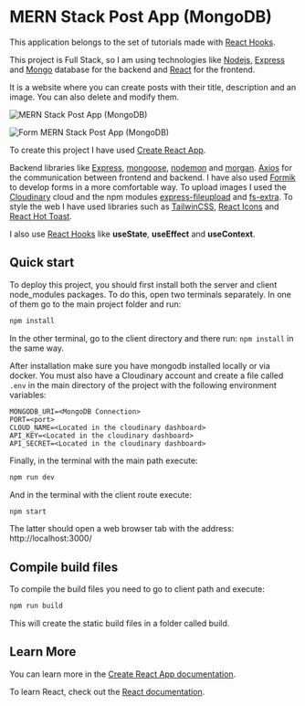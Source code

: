 # MERN Stack Post App (MongoDB) 

This application belongs to the set of tutorials made with [React Hooks](https://es.reactjs.org/docs/hooks-intro.html).

This project is Full Stack, so I am using technologies like [Nodejs](https://nodejs.org/en/), [Express](https://expressjs.com/es/guide/routing.html) and [Mongo](https://www.mongodb.com/try/download/community) database for the backend and [React](https://reactjs.org/) for the frontend.

It is a website where you can create posts with their title, description and an image. You can also delete and modify them.

![MERN Stack Post App (MongoDB)](https://i.ibb.co/ggY5rYC/home-mern.png)

![Form MERN Stack Post App (MongoDB)](https://i.ibb.co/x5wnM1H/form-mern.png)

To create this project I have used [Create React App](https://create-react-app.dev/).

Backend libraries like [Express](https://www.npmjs.com/package/express), [mongoose](https://mongoosejs.com/), [nodemon](https://www.npmjs.com/package/nodemon) and [morgan](https://www.npmjs.com/package/morgan). [Axios](https://axios-http.com/es/docs/intro) for the communication between frontend and backend. I have also used [Formik](https://formik.org/docs/overview) to develop forms in a more comfortable way. To upload images I used the [Cloudinary](https://cloudinary.com/) cloud and the npm modules [express-fileupload](https://www.npmjs.com/package/express-fileupload) and [fs-extra](https://www.npmjs.com/package/fs-extra). To style the web I have used libraries such as [TailwinCSS](https://tailwindcss.com/docs/guides/vite), [React Icons](https://react-icons.github.io/react-icons/) and [React Hot Toast](https://react-hot-toast.com/).

I also use [React Hooks](https://es.reactjs.org/docs/hooks-intro.html) like **useState**, **useEffect** and **useContext**.

## Quick start

To deploy this project, you should first install both the server and client node_modules packages. To do this, open two terminals separately. In one of them go to the main project folder and run: 

```bash
npm install
```

In the other terminal, go to the client directory and there run: `npm install` in the same way.

After installation make sure you have mongodb installed locally or via docker. You must also have a Cloudinary account and create a file called `.env` in the main directory of the project with the following environment variables:

    MONGODB_URI=<MongoDB Connection>
    PORT=<port>
    CLOUD_NAME=<Located in the cloudinary dashboard>
    API_KEY=<Located in the cloudinary dashboard>
    API_SECRET=<Located in the cloudinary dashboard>

Finally, in the terminal with the main path execute:

```bash
npm run dev
```

And in the terminal with the client route execute:

```bash
npm start
```

The latter should open a web browser tab with the address: http://localhost:3000/

## Compile build files

To compile the build files you need to go to client path and execute:

```bash
npm run build
```

This will create the static build files in a folder called build.

## Learn More

You can learn more in the [Create React App documentation](https://facebook.github.io/create-react-app/docs/getting-started).

To learn React, check out the [React documentation](https://reactjs.org/).








